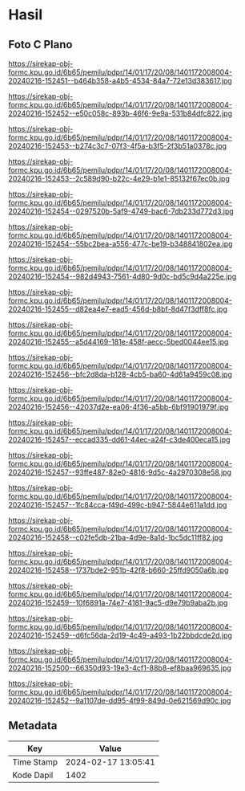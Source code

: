 # Hasil

## Foto C Plano

https://sirekap-obj-formc.kpu.go.id/6b65/pemilu/pdpr/14/01/17/20/08/1401172008004-20240216-152451--b464b358-a4b5-4534-84a7-72e13d383617.jpg

https://sirekap-obj-formc.kpu.go.id/6b65/pemilu/pdpr/14/01/17/20/08/1401172008004-20240216-152452--e50c058c-893b-46f6-9e9a-531b84dfc822.jpg

https://sirekap-obj-formc.kpu.go.id/6b65/pemilu/pdpr/14/01/17/20/08/1401172008004-20240216-152453--b274c3c7-07f3-4f5a-b3f5-2f3b51a0378c.jpg

https://sirekap-obj-formc.kpu.go.id/6b65/pemilu/pdpr/14/01/17/20/08/1401172008004-20240216-152453--2c589d90-b22c-4e29-b1e1-85132f67ec0b.jpg

https://sirekap-obj-formc.kpu.go.id/6b65/pemilu/pdpr/14/01/17/20/08/1401172008004-20240216-152454--0297520b-5af9-4749-bac6-7db233d772d3.jpg

https://sirekap-obj-formc.kpu.go.id/6b65/pemilu/pdpr/14/01/17/20/08/1401172008004-20240216-152454--55bc2bea-a556-477c-be19-b348841802ea.jpg

https://sirekap-obj-formc.kpu.go.id/6b65/pemilu/pdpr/14/01/17/20/08/1401172008004-20240216-152454--982d4943-7561-4d80-9d0c-bd5c9d4a225e.jpg

https://sirekap-obj-formc.kpu.go.id/6b65/pemilu/pdpr/14/01/17/20/08/1401172008004-20240216-152455--d82ea4e7-ead5-456d-b8bf-8d47f3dff8fc.jpg

https://sirekap-obj-formc.kpu.go.id/6b65/pemilu/pdpr/14/01/17/20/08/1401172008004-20240216-152455--a5d44169-181e-458f-aecc-5bed0044ee15.jpg

https://sirekap-obj-formc.kpu.go.id/6b65/pemilu/pdpr/14/01/17/20/08/1401172008004-20240216-152456--bfc2d8da-b128-4cb5-ba60-4d61a9459c08.jpg

https://sirekap-obj-formc.kpu.go.id/6b65/pemilu/pdpr/14/01/17/20/08/1401172008004-20240216-152456--42037d2e-ea06-4f36-a5bb-6bf91901979f.jpg

https://sirekap-obj-formc.kpu.go.id/6b65/pemilu/pdpr/14/01/17/20/08/1401172008004-20240216-152457--eccad335-dd61-44ec-a24f-c3de400eca15.jpg

https://sirekap-obj-formc.kpu.go.id/6b65/pemilu/pdpr/14/01/17/20/08/1401172008004-20240216-152457--93ffe487-82e0-4816-9d5c-4a2970308e58.jpg

https://sirekap-obj-formc.kpu.go.id/6b65/pemilu/pdpr/14/01/17/20/08/1401172008004-20240216-152457--1fc84cca-f49d-499c-b947-5844e611a1dd.jpg

https://sirekap-obj-formc.kpu.go.id/6b65/pemilu/pdpr/14/01/17/20/08/1401172008004-20240216-152458--c02fe5db-21ba-4d9e-8a1d-1bc5dc11ff82.jpg

https://sirekap-obj-formc.kpu.go.id/6b65/pemilu/pdpr/14/01/17/20/08/1401172008004-20240216-152458--1737bde2-951b-42f8-b660-25ffd9050a6b.jpg

https://sirekap-obj-formc.kpu.go.id/6b65/pemilu/pdpr/14/01/17/20/08/1401172008004-20240216-152459--10f6891a-74e7-4181-9ac5-d9e79b9aba2b.jpg

https://sirekap-obj-formc.kpu.go.id/6b65/pemilu/pdpr/14/01/17/20/08/1401172008004-20240216-152459--d6fc56da-2d19-4c49-a493-1b22bbdcde2d.jpg

https://sirekap-obj-formc.kpu.go.id/6b65/pemilu/pdpr/14/01/17/20/08/1401172008004-20240216-152500--66350d93-19e3-4cf1-88b8-ef8baa969635.jpg

https://sirekap-obj-formc.kpu.go.id/6b65/pemilu/pdpr/14/01/17/20/08/1401172008004-20240216-152452--9a1107de-dd95-4f99-849d-0e621569d90c.jpg


## Metadata

| Key        | Value               |
| ---------- | ------------------- |
| Time Stamp | 2024-02-17 13:05:41 |
| Kode Dapil | 1402                |



